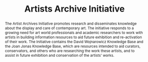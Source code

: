 ---
pid: artists-archive
title: Artists Archive Initiative
category: Other
tags:
- visual-culture
abstract: The Artist Archives Initiative promotes research and disseminates knowledge
  about the display and care of contemporary art. The initiative responds to a growing
  need for art world professionals and academic researchers to work with artists in
  building information resources to aid future exhibition and re-activation of their
  work. The Initiative contains the David Wojnarowicz Knowledge Base and the Joan
  Jonas Knowledge Base, which are resources intended to aid curators, conservators,
  and others who are researching the work these artists, and to assist in future exhibition
  and conservation of the artists' works.
pis:
- martin
link: https://artistarchives.hosting.nyu.edu/Initiative/
local_image: artists-archive.jpg
original_img: https://artistarchives.hosting.nyu.edu/Initiative/wp-content/uploads/2021/01/OHVR_PER_PHODOC_1972_AceGalleryLA_RNeiman_JJstudio-prnt005_ImageLink2-1024x679-1.jpg
layout: project
---